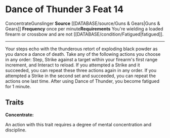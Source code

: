 ﻿---
actions: '[three-actions]'
feat: Dance of Thunder
frequency: once per minute
id: '3199'
level: '14'
name: Dance of Thunder
rarity: Common
requirement: You're wielding a loaded firearm or crossbow and are not [[DATABASE/condition/Fatigued|fatigued]]
  .
source: '[[DATABASE/source/Guns & Gears|Guns & Gears]]'
trait:
- '[[DATABASE/trait/Concentrate|Concentrate]]'
- '[[DATABASE/trait/Gunslinger|Gunslinger]]'
type: Feat

---
# Dance of Thunder <span class="action-icon">3</span> <span class="item-type">Feat 14</span>

<span class="item-trait">Concentrate</span><span class="item-trait">Gunslinger</span>
**Source** [[DATABASE/source/Guns & Gears|Guns & Gears]]
**Frequency** once per minute**Requirements** You're wielding a loaded firearm or crossbow and are not [[DATABASE/condition/Fatigued|fatigued]].

---
Your steps echo with the thunderous retort of exploding black powder as you dance a dance of death. Take any of the following actions you choose in any order: Step, Strike against a target within your firearm's first range increment, and Interact to reload. If you attempted a Strike and it succeeded, you can repeat these three actions again in any order. If you attempted a Strike in the second set and succeeded, you can repeat the actions one last time.
 After using Dance of Thunder, you become fatigued for 1 minute.

## Traits

**Concentrate:**

An action with this trait requires a degree of mental concentration and discipline.